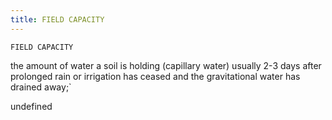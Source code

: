 ```yaml
---
title: FIELD CAPACITY
---
```

`FIELD CAPACITY`

the amount of water a soil is holding (capillary water) usually 2-3 days after prolonged rain or irrigation has ceased and the gravitational water has drained away;`

undefined
